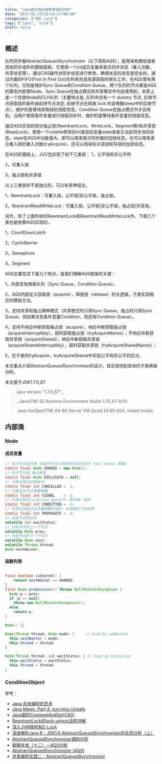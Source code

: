 ```yaml
---
title: "Java锁之AQS抽象类源码分析"
date: "2017-02-23T18:39:27+08:00"
categories: ["ABC_Lock"]
tags: ["Java", "Lock"]
draft: false
---
```


## 概述

队列同步器AbstractQueuedSynchronizer（以下简称AQS），是用来构建锁或者其他同步组件的基础框架。它使用一个int成员变量来表示同步状态（重入次数，共享状态等），通过CAS操作对同步状态进行修改，确保状态的改变是安全的。通过内置的FIFO(First In First Out)队列来完成资源获取的排队工作。在AQS里有两个队列，分别是维护Sync Queue和Condition Queue，两个队列的节点都是AQS的静态内部类Node。Sync Queue在独占模式和共享模式中均会使用到，本质上是一个存放Node的CLH队列（主要特点是, 队列中总有一个 dummy 节点, 后继节点获取锁的条件由前继节点决定, 前继节点在释放 lock 时会唤醒sleep中的后继节点），维护的是等待获取锁的线程信息。Condition Queue在独占模式中才会用到，当用户使用条件变量进行线程同步时，维护的是等待条件变量的线程信息。



通过AQS实现的锁分独占锁(ReentrantLock，WriteLock，Segment等)和共享锁(ReadLock)，使用一个volatile修饰的int类型的变量state来表示当前同步块的状态。state在AQS中功能强大，即可以用来表示同步器的加锁状态，也可以用来表示重入锁的重入次数(tryAcquire)，还可以用来标识读锁和写锁的加锁状态。



在AQS的基础上，JUC包实现了如下几类锁：
1，公平锁和非公平所

2，可重入锁

3，独占锁和共享锁

以上三类锁并不是独立的，可以有多种组合。

1，ReentrantLock：可重入锁，公平锁|非公平锁，独占锁。

2，ReentrantReadWriteLock：可重入锁，公平锁|非公平锁，独占锁|共享锁。



另外，除了上面列举的ReentrantLock和ReentrantReadWriteLock外，下面几个类也是依靠AQS实现的。

1，CountDownLatch

2，CyclicBarrier

3，Semaphore

4，Segment



AQS主要包含下面几个特点，是我们理解AQS框架的关键：

1，内部含有两条队列（Sync Queue，Condition Queue）。

2，AQS内部定义获取锁（acquire），释放锁（release）的主逻辑，子类实现相应的模板方法。

3，支持共享和独占两种模式（共享模式时只用Sync Queue，独占时只用Sync Queue，但如果涉及条件变量Condition，则还有Condition Queue）。

4，支持不响应中断获取独占锁（acquire），响应中断获取独占锁（acquireInterruptibly），超时获取独占锁（tryAcquireNanos）；不响应中断获取共享锁（acquireShared），响应中断获取共享锁（acquireSharedInterruptibly），超时获取共享锁（tryAcquireSharedNanos）；

5，在子类的tryAcquire，tryAcquireShared中实现公平和非公平的区分。



本文重点介绍AbstractQueuedSynchronizer的设计，其实现待到具体的子类再做分析。



本文基于JDK1.7.0_67

> java version "1.7.0_67"_
>
> _Java(TM) SE Runtime Environment (build 1.7.0_67-b01)
>
> Java HotSpot(TM) 64-Bit Server VM (build 24.65-b04, mixed mode)



## 内部类

### Node

#### 成员变量

```java
// 标识节点是否是 共享的节点(这样的节点只存在于 Sync Queue 里面)
static final Node SHARED = new Node();
// 标识节点是 独占模式
static final Node EXCLUSIVE = null;
// 代表线程已经被取消
static final int CANCELLED =  1;
// 代表后续节点需要唤醒
static final int SIGNAL    = -1;
// 代表线程在condition queue中，等待某一条件
static final int CONDITION = -2;
// 代表后续结点会传播唤醒的操作，共享模式下起作用
static final int PROPAGATE = -3;
// 当前节点的状态
volatile int waitStatus;
// 当前节点的上一个节点
volatile Node prev;
// 当前节点的下一个节点
volatile Node next;
volatile Thread thread;
Node nextWaiter;
```



#### 函数列表

```java

final boolean isShared() {
	return nextWaiter == SHARED;
}
final Node predecessor() throws NullPointerException {
  Node p = prev;
  if (p == null)
  	throw new NullPointerException();
  else
  	return p;
}

Node() {}

Node(Thread thread, Node mode) {     // Used by addWaiter
  this.nextWaiter = mode;
  this.thread = thread;
}

Node(Thread thread, int waitStatus) { // Used by Condition
  this.waitStatus = waitStatus;
  this.thread = thread;
}
```



### ConditionObject



参考：

- [Java 并发编程的艺术](http://download.csdn.net/detail/u011898232/9548575)
- [Java Magic. Part 4: sun.misc.Unsafe](http://ifeve.com/sun-misc-unsafe/)
- [Java里的CompareAndSet(CAS)](http://www.blogjava.net/mstar/archive/2013/04/24/398351.html)
- [ReentrantLock的lock-unlock流程详解](http://blog.csdn.net/luonanqin/article/details/41871909)
- [深入JVM锁机制2-Lock](http://blog.csdn.net/chen77716/article/details/6641477)
- [深度解析Java 8：JDK1.8 AbstractQueuedSynchronizer的实现分析（上）](http://www.infoq.com/cn/articles/jdk1.8-abstractqueuedsynchronizer)
- [AbstractQueuedSynchronizer源码分析](https://www.cnblogs.com/zhanjindong/p/java-concurrent-package-aqs-AbstractQueuedSynchronizer.html)
- [聊聊并发（十二）—AQS分析](https://my.oschina.net/xianggao/blog/532709)
- [AbstractQueuedSynchronizer (AQS)](http://www.javarticles.com/2012/10/abstractqueuedsynchronizer-aqs.html)
- [并发编程实践二：AbstractQueuedSynchronizer](http://blog.csdn.net/tomato__/article/details/24774465)
